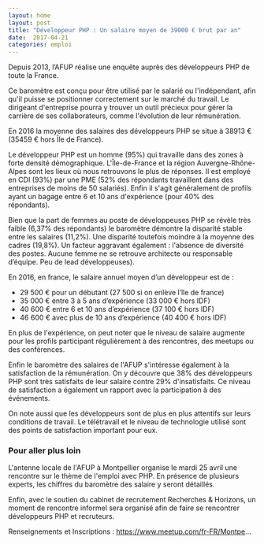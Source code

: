 ```yaml
---
layout: home
layout: post
title: "Développeur PHP : Un salaire moyen de 39000 € brut par an"
date:  2017-04-21
categories: emploi
---
```


Depuis 2013, l’AFUP réalise une enquête auprès des développeurs PHP de toute la France.

Ce baromètre est conçu pour être utilisé par le salarié ou l'indépendant, afin qu'il puisse se positionner correctement sur le marché du travail. Le dirigeant d'entreprise pourra y trouver un outil précieux pour gérer la carrière de ses collaborateurs, comme l'évolution de leur rémunération.

En 2016 la moyenne des salaires des développeurs PHP se situe à 38913 € (35459 € hors Île de France).

Le développeur PHP est un homme (95%) qui travaille dans des zones à forte densité démographique. L'Île-de-France et la région Auvergne-Rhône-Alpes sont les lieux où nous retrouvons le plus de réponses. Il est employé en CDI (93%) par une PME (52% des répondants travaillent dans des entreprises de moins de 50 salariés). Enfin il s'agit généralement de profils ayant un bagage entre 6 et 10 ans d'expérience (pour 40% des répondants). 

Bien que la part de femmes au poste de développeuses PHP se révèle très faible (6,37%  des répondants) le baromètre démontre la disparité stable entre les salaires (11,2%). Une disparité toutefois moindre à la moyenne des cadres (19,8%). Un facteur aggravant également : l'absence de diversité des postes. Aucune femme ne se retrouve architecte ou responsable d’équipe. Peu de lead développeuses).

En 2016, en france, le salaire annuel moyen d’un développeur est de :

* 29 500 € pour un débutant (27 500 si on enlève l’île de france)
* 35 000 € entre 3 à 5 ans d’expérience (33 000 € hors IDF)
* 40 600 € entre 6 et 10 ans d’expérience (37 100 € hors IDF)
* 46 600 € avec plus de 10 ans d’expérience (40 400 € hors IDF)

En plus de l'expérience, on peut noter que le niveau de salaire augmente pour les profils participant régulièrement à des rencontres, des meetups ou des conférences.

Enfin le baromètre des salaires de l'AFUP s'intéresse également à la satisfaction de la rémunération. On y découvre que 38% des développeurs PHP sont très satisfaits de leur salaire contre 29% d'insatisfaits. Ce niveau de satisfaction a également un rapport avec la participation à des événements.

On note aussi que les développeurs sont de plus en plus attentifs sur leurs conditions de travail. Le télétravail et le niveau de technologie utilisé sont des points de satisfaction important pour eux.

### Pour aller plus loin

L'antenne locale de l'AFUP à Montpellier organise le mardi 25 avril une rencontre sur le thème de l'emploi avec PHP. En présence de plusieurs experts, les chiffres du baromètre des salaire y seront détaillés.

Enfin, avec le soutien du cabinet de recrutement Recherches & Horizons, un moment de rencontre informel sera organisé afin de faire se rencontrer développeurs PHP et recruteurs.

Renseignements et Inscriptions : https://www.meetup.com/fr-FR/Montpe...
